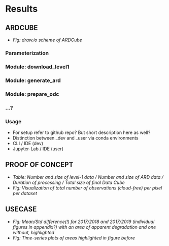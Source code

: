 # Results

## ARDCUBE

- *Fig: draw.io scheme of ARDCube*

### Parameterization

### Module: download_level1

### Module: generate_ard

### Module: prepare_odc

### ...?

### Usage
- For setup refer to github repo? But short description here as well?
- Distinction between _dev and _user via conda environments
- CLI / IDE (dev)
- Jupyter-Lab / IDE (user) 



## PROOF OF CONCEPT

- *Table: Number and size of level-1 data / Number and size of ARD data / Duration of processing / Total size of final Data Cube*
- *Fig: Visualization of total number of observations (cloud-free) per pixel per dataset*



## USECASE

- *Fig: Mean/Std difference(!) for 2017/2018 and 2017/2019 (individual figures in appendix?) with an area of apparent degradation and one without, highlighted*
- *Fig: Time-series plots of areas highlighted in figure before*

